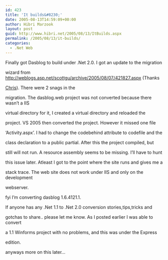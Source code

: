 ```yaml
---
id: 423
title: 'It builds&#8230;'
date: 2005-08-13T14:59:09+00:00
author: Hibri Marzook
layout: post
guid: http://www.hibri.net/2005/08/13/ItBuilds.aspx
permalink: /2005/08/13/it-builds/
categories:
  - .Net Web
---
```

Finally got Dasblog to build under .Net 2.0. I got an update to the migration
  
wizard from <http://weblogs.asp.net/scottgu/archive/2005/08/07/421827.aspx>&nbsp;(Thanks
  
[Chris](http://www.chrisfrazier.net/blog)). There were 2 snags in the
  
migration. The dasblog.web project was not converted because there wasn&#8217;t a IIS
  
virtual directory for it, I created a virtual directory and reloaded the
  
project. VS 2005 then converted the project. However it missed one file
  
&#8216;Activity.aspx&#8217;. I had to change the codebehind attribute to codefile and the
  
class declaration to a public partial. After this the project compiled, but
  
still will not run. A resource assembly seems to be missing. I&#8217;ll have to hunt
  
this issue later. Atleast I got to the point where the site runs and gives me a
  
stack trace. The web site does not work under IIS and only on the development
  
webserver. 

fyi I&#8217;m converting dasblog 1.6.4121.1.

If anyone has any .Net 1.1 to .Net 2.0 conversion stories,tips,tricks and
  
gotchas to share.. please let me know. As I posted earlier I was able to convert
  
a 1.1 Winforms project with no problems, and this was under the Express
  
edition.

anyways more on this later&#8230;